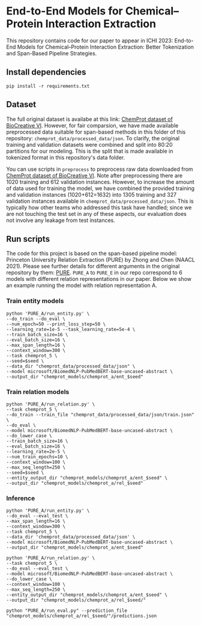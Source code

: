 # End-to-End Models for Chemical–Protein Interaction Extraction

This repository contains code for our paper to appear in ICHI 2023: End-to-End Models for Chemical–Protein Interaction Extraction: Better Tokenization and Span-Based Pipeline Strategies.

## Install dependencies
```
pip install -r requirements.txt
```
## Dataset
The full original dataset is availabe at this link: [ChemProt dataset of BioCreative VI](https://biocreative.bioinformatics.udel.edu/tasks/biocreative-vi/track-5/). However, for fair comparsion, we have made available preprocessed data suitable for span-based methods in this folder of this repository: `chemprot_data/processed_data/json`. To clarify, the original training and validation datasets were combined and split into 80:20 partitions for our modeling. This is the split that is made available in tokenized format in this repository's data folder. 

You can use scripts in `preprocess` to preprocess raw data downloaded from [ChemProt dataset of BioCreative VI](https://biocreative.bioinformatics.udel.edu/tasks/biocreative-vi/track-5/). Note after preprocessing there are 1020 training and 612 validation instances. However, to increase the amount of data used for training the model, we have combined the provided training and validation instances (1020+612=1632) into 1305 training and 327 validation instances available in `chemprot_data/processed_data/json`. This is typically how other teams who addressed this task have handled; since we are not touching the test set in any of these aspects, our evaluation does not involve any leakage from test instances. 

## Run scripts
The code for this project is based on the span-based pipeline model: Princeton University Relation Extraction (PURE) by Zhong and Chen (NAACL 2021). Please see further details for different arguments in the original repository by them: [PURE](https://github.com/princeton-nlp/PURE). `PURE_A` to `PURE_E` in our repo correspond to 6 models with different relation representations in our paper. Below we show an example running the model with relation representation A.

### Train entity models
```
python 'PURE_A/run_entity.py' \
--do_train --do_eval \
--num_epoch=50 --print_loss_step=50 \
--learning_rate=1e-5 --task_learning_rate=5e-4 \
--train_batch_size=16 \
--eval_batch_size=16 \
--max_span_length=16 \
--context_window=300 \
--task chemprot_5 \
--seed=$seed \
--data_dir "chemprot_data/processed_data/json" \
--model microsoft/BiomedNLP-PubMedBERT-base-uncased-abstract \
--output_dir "chemprot_models/chemprot_a/ent_$seed"
```

### Train relation models
```
python 'PURE_A/run_relation.py' \
--task chemprot_5 \
--do_train --train_file "chemprot_data/processed_data/json/train.json" \
--do_eval \
--model microsoft/BiomedNLP-PubMedBERT-base-uncased-abstract \
--do_lower_case \
--train_batch_size=16 \
--eval_batch_size=16 \
--learning_rate=2e-5 \
--num_train_epochs=10 \
--context_window=100 \
--max_seq_length=250 \
--seed=$seed \
--entity_output_dir "chemprot_models/chemprot_a/ent_$seed" \
--output_dir "chemprot_models/chemprot_a/rel_$seed"
```

### Inference
```
python 'PURE_A/run_entity.py' \
--do_eval --eval_test \
--max_span_length=16 \
--context_window=300 \
--task chemprot_5 \
--data_dir 'chemprot_data/processed_data/json' \
--model microsoft/BiomedNLP-PubMedBERT-base-uncased-abstract \
--output_dir "chemprot_models/chemprot_a/ent_$seed"

python 'PURE_A/run_relation.py' \
--task chemprot_5 \
--do_eval --eval_test \
--model microsoft/BiomedNLP-PubMedBERT-base-uncased-abstract \
--do_lower_case \
--context_window=100 \
--max_seq_length=250 \
--entity_output_dir "chemprot_models/chemprot_a/ent_$seed" \
--output_dir "chemprot_models/chemprot_a/rel_$seed/"

python "PURE_A/run_eval.py" --prediction_file "chemprot_models/chemprot_a/rel_$seed/"/predictions.json
```







